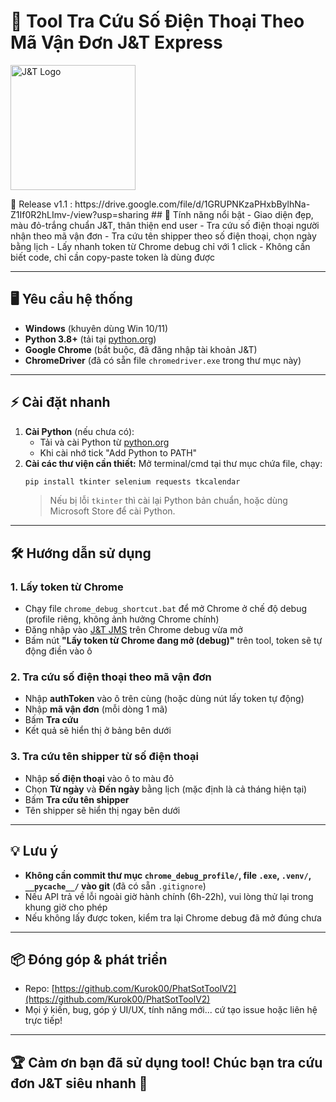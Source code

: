 # 🚚 Tool Tra Cứu Số Điện Thoại Theo Mã Vận Đơn J&T Express

<p align="left">
  <img src="https://upload.wikimedia.org/wikipedia/commons/3/35/Logo_J%26T_Merah_Square.jpg" alt="J&T Logo" width="200" height="200" />
</p>
🚚 Release v1.1 : https://drive.google.com/file/d/1GRUPNKzaPHxbBylhNa-Z1If0R2hLImv-/view?usp=sharing
## 🌟 Tính năng nổi bật
- Giao diện đẹp, màu đỏ-trắng chuẩn J&T, thân thiện end user
- Tra cứu số điện thoại người nhận theo mã vận đơn
- Tra cứu tên shipper theo số điện thoại, chọn ngày bằng lịch
- Lấy nhanh token từ Chrome debug chỉ với 1 click
- Không cần biết code, chỉ cần copy-paste token là dùng được

---

## 🖥️ Yêu cầu hệ thống
- **Windows** (khuyên dùng Win 10/11)
- **Python 3.8+** (tải tại [python.org](https://www.python.org/downloads/))
- **Google Chrome** (bắt buộc, đã đăng nhập tài khoản J&T)
- **ChromeDriver** (đã có sẵn file `chromedriver.exe` trong thư mục này)

---

## ⚡ Cài đặt nhanh
1. **Cài Python** (nếu chưa có):
   - Tải và cài Python từ [python.org](https://www.python.org/downloads/)
   - Khi cài nhớ tick "Add Python to PATH"
2. **Cài các thư viện cần thiết:**
   Mở terminal/cmd tại thư mục chứa file, chạy:
   ```bash
   pip install tkinter selenium requests tkcalendar
   ```
   > Nếu bị lỗi `tkinter` thì cài lại Python bản chuẩn, hoặc dùng Microsoft Store để cài Python.

---

## 🛠️ Hướng dẫn sử dụng
### 1. Lấy token từ Chrome
- Chạy file `chrome_debug_shortcut.bat` để mở Chrome ở chế độ debug (profile riêng, không ảnh hưởng Chrome chính)
- Đăng nhập vào [J&T JMS](https://jms.jtexpress.vn/) trên Chrome debug vừa mở
- Bấm nút **"Lấy token từ Chrome đang mở (debug)"** trên tool, token sẽ tự động điền vào ô

### 2. Tra cứu số điện thoại theo mã vận đơn
- Nhập **authToken** vào ô trên cùng (hoặc dùng nút lấy token tự động)
- Nhập **mã vận đơn** (mỗi dòng 1 mã)
- Bấm **Tra cứu**
- Kết quả sẽ hiển thị ở bảng bên dưới

### 3. Tra cứu tên shipper từ số điện thoại
- Nhập **số điện thoại** vào ô to màu đỏ
- Chọn **Từ ngày** và **Đến ngày** bằng lịch (mặc định là cả tháng hiện tại)
- Bấm **Tra cứu tên shipper**
- Tên shipper sẽ hiển thị ngay bên dưới

---

## 💡 Lưu ý
- **Không cần commit thư mục `chrome_debug_profile/`, file `.exe`, `.venv/`, `__pycache__/` vào git** (đã có sẵn `.gitignore`)
- Nếu API trả về lỗi ngoài giờ hành chính (6h-22h), vui lòng thử lại trong khung giờ cho phép
- Nếu không lấy được token, kiểm tra lại Chrome debug đã mở đúng chưa

---

## 📦 Đóng góp & phát triển
- Repo: [https://github.com/Kurok00/PhatSotToolV2](https://github.com/Kurok00/PhatSotToolV2)
- Mọi ý kiến, bug, góp ý UI/UX, tính năng mới... cứ tạo issue hoặc liên hệ trực tiếp!

---

## 🏆 Cảm ơn bạn đã sử dụng tool! Chúc bạn tra cứu đơn J&T siêu nhanh 🚀 
